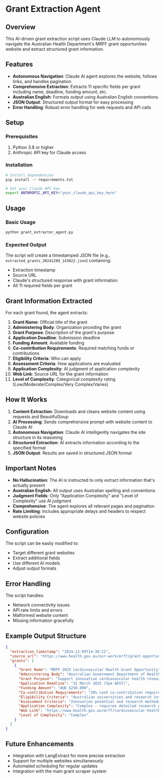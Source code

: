 # Grant Extraction Agent

## Overview
This AI-driven grant extraction script uses Claude LLM to autonomously navigate the Australian Health Department's MRFF grant opportunities website and extract structured grant information.

## Features
- **Autonomous Navigation**: Claude AI agent explores the website, follows links, and handles pagination
- **Comprehensive Extraction**: Extracts 11 specific fields per grant including name, deadline, funding amount, etc.
- **Australian English**: Formats output using Australian English conventions
- **JSON Output**: Structured output format for easy processing
- **Error Handling**: Robust error handling for web requests and API calls

## Setup

### Prerequisites
1. Python 3.8 or higher
2. Anthropic API key for Claude access

### Installation
```bash
# Install dependencies
pip install -r requirements.txt

# Set your Claude API key
export ANTHROPIC_API_KEY="your_claude_api_key_here"
```

## Usage

### Basic Usage
```bash
python grant_extractor_agent.py
```

### Expected Output
The script will create a timestamped JSON file (e.g., `extracted_grants_20241209_143022.json`) containing:
- Extraction timestamp
- Source URL
- Claude's structured response with grant information
- All 11 required fields per grant

## Grant Information Extracted

For each grant found, the agent extracts:

1. **Grant Name**: Official title of the grant
2. **Administering Body**: Organization providing the grant
3. **Grant Purpose**: Description of the grant's purpose
4. **Application Deadline**: Submission deadline
5. **Funding Amount**: Available funding
6. **Co-contribution Requirements**: Required matching funds or contributions
7. **Eligibility Criteria**: Who can apply
8. **Assessment Criteria**: How applications are evaluated
9. **Application Complexity**: AI judgment of application complexity
10. **Web Link**: Source URL for the grant information
11. **Level of Complexity**: Categorical complexity rating (Low/Moderate/Complex/Very Complex/Varies)

## How It Works

1. **Content Extraction**: Downloads and cleans website content using requests and BeautifulSoup
2. **AI Processing**: Sends comprehensive prompt with website content to Claude AI
3. **Autonomous Navigation**: Claude AI intelligently navigates the site structure in its reasoning
4. **Structured Extraction**: AI extracts information according to the specified format
5. **JSON Output**: Results are saved in structured JSON format

## Important Notes

- **No Hallucination**: The AI is instructed to only extract information that's actually present
- **Australian English**: All output uses Australian spelling and conventions
- **Judgment Fields**: Only "Application Complexity" and "Level of Complexity" use AI judgment
- **Comprehensive**: The agent explores all relevant pages and pagination
- **Rate Limiting**: Includes appropriate delays and headers to respect website policies

## Configuration

The script can be easily modified to:
- Target different grant websites
- Extract additional fields
- Use different AI models
- Adjust output formats

## Error Handling

The script handles:
- Network connectivity issues
- API rate limits and errors
- Malformed website content
- Missing information gracefully

## Example Output Structure

```json
{
  "extraction_timestamp": "2024-12-09T14:30:22",
  "source_url": "https://www.health.gov.au/our-work/mrff/grant-opportunities-calendar",
  "grants": [
    {
      "Grant Name": "MRFF 2025 Cardiovascular Health Grant Opportunity",
      "Administering Body": "Australian Government Department of Health",
      "Grant Purpose": "Support innovative cardiovascular health research",
      "Application Deadline": "31 March 2025 (5pm AEST)",
      "Funding Amount": "AUD $250,000",
      "Co-contribution Requirements": "20% cash co-contribution required",
      "Eligibility Criteria": "Australian universities and research institutions",
      "Assessment Criteria": "Innovation potential and research methodology",
      "Application Complexity": "Complex - requires detailed research proposals and budgets",
      "Web Link": "https://www.health.gov.au/mrff/cardiovascular-health-2025",
      "Level of Complexity": "Complex"
    }
  ]
}
```

## Future Enhancements

- Integration with LangExtract for more precise extraction
- Support for multiple websites simultaneously  
- Automated scheduling for regular updates
- Integration with the main grant scraper system